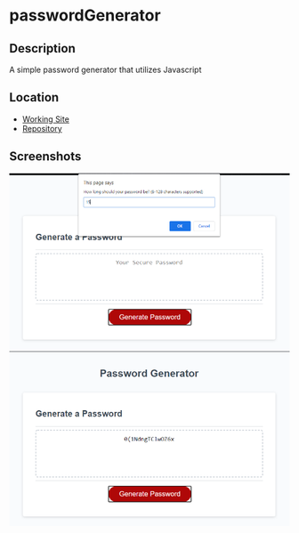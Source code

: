 # passwordGenerator

## Description

A simple password generator that utilizes Javascript

## Location

* [Working Site](https://marleemcinelly.github.io/passwordGenerator/)
* [Repository](https://github.com/marleemcinelly/passwordGenerator)

## Screenshots

![Function](Assets\Functionality.PNG)
![Product](Assets\Generated_Password.PNG)
